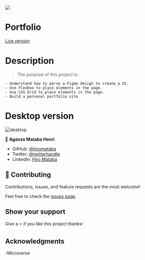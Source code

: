 ![](https://img.shields.io/badge/Microverse-blueviolet)

# Portfolio

[Live version](https://hiromataba.github.io/Personal-Portfollio/)

# Description

> The purpose of this project is:

    - Understand how to parse a Figma design to create a UI.
    - Use Flexbox to place elements in the page.
    - Use CSS Grid to place elements in the page.
    - Build a personal portfolio site



# Desktop version

![desktop](https://user-images.githubusercontent.com/75126481/121486579-8e703c00-c9d1-11eb-8144-953fb2b26df7.png)

👤 **Aganze Mataba Henri**

- GitHub: [@hiromataba](https://github.com/hiromataba)
- Twitter: [@twitterhandle](https://twitter.com/MatabaHiro)
- LinkedIn: [Hiro Mataba](https://www.linkedin.com/in/hiro-mataba-1bb910209/)

## 🤝 Contributing

Contributions, issues, and feature requests are the most welcome!

Feel free to check the [issues page](https://github.com/hiromataba/Personal-Portfollio/issues).

## Show your support

Give a ⭐️ if you like this project thanks!

## Acknowledgments

-Microverse 


